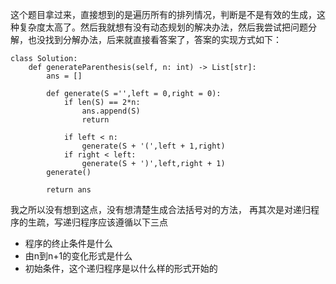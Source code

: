这个题目拿过来，直接想到的是遍历所有的排列情况，判断是不是有效的生成，这种复杂度太高了。然后我就想有没有动态规划的解决办法，然后我尝试把问题分解，也没找到分解办法，后来就直接看答案了，答案的实现方式如下：

```
class Solution:
    def generateParenthesis(self, n: int) -> List[str]:
        ans = []
        
        def generate(S ='',left = 0,right = 0):
            if len(S) == 2*n:
                ans.append(S)
                return
            
            if left < n:
                generate(S + '(',left + 1,right)
            if right < left:
                generate(S + ')',left,right + 1)
        generate()
        
        return ans
```

我之所以没有想到这点，没有想清楚生成合法括号对的方法， 再其次是对递归程序的生疏，写递归程序应该遵循以下三点

+ 程序的终止条件是什么
+ 由n到n+1的变化形式是什么
+ 初始条件，这个递归程序是以什么样的形式开始的